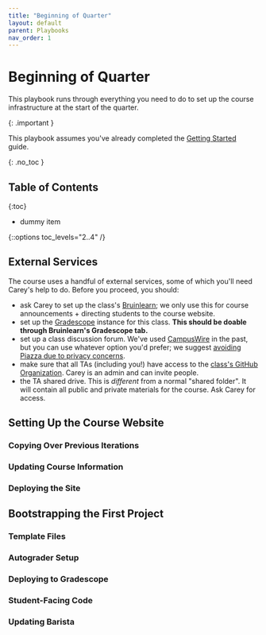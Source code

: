 ```yaml
---
title: "Beginning of Quarter"
layout: default
parent: Playbooks
nav_order: 1
---
```


# Beginning of Quarter

This playbook runs through everything you need to do to set up the course infrastructure at the start of the quarter.

{: .important }

This playbook assumes you've already completed the [Getting Started]({{site.baseurl}}/getting-started/) guide.

{: .no_toc }

## Table of Contents

{:toc}

- dummy item

{::options toc_levels="2..4" /}

## External Services

The course uses a handful of external services, some of which you'll need Carey's help to do. Before you proceed, you should:

- ask Carey to set up the class's [Bruinlearn](https://bruinlearn.ucla.edu/); we only use this for course announcements + directing students to the course website.
- set up the [Gradescope](gradescope.com) instance for this class. **This should be doable through Bruinlearn's Gradescope tab.**
- set up a class discussion forum. We've used [CampusWire](https://campuswire.com/) in the past, but you can use whatever option you'd prefer; we suggest [avoiding Piazza due to privacy concerns](https://stanforddaily.com/2020/10/04/concerned-with-piazzas-data-privacy-management-some-professors-look-to-alternative-discussion-forums/).
- make sure that all TAs (including you!) have access to the [class's GitHub Organization](https://github.com/UCLA-CS-131). Carey is an admin and can invite people.
- the TA shared drive. This is *different* from a normal "shared folder". It will contain all public and private materials for the course. Ask Carey for access.

## Setting Up the Course Website

### Copying Over Previous Iterations

### Updating Course Information

### Deploying the Site

## Bootstrapping the First Project

### Template Files
### Autograder Setup

### Deploying to Gradescope

### Student-Facing Code

### Updating Barista
